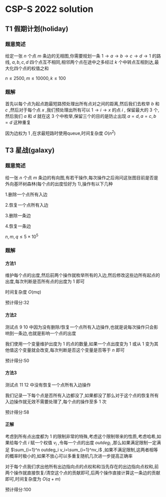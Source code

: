 # CSP-S 2022 solution

## T1 假期计划(holiday)

### 题意简述

给定一张 $n$ 个点 $m$ 条边的无相图,你需要规划一条 $1 \rightarrow a \rightarrow b \rightarrow c \rightarrow d \rightarrow 1$ 的路线, $a,b,c,d$ 四个点互不相同,相邻两个点在途中之多经过 $k$ 个中转点互相到达,最大化四个点的权值之和

$n \le 2500,m \le 10000,k \le 100$

### 题解

首先以每个点为起点跑最短路预处理出所有点对之间的距离,然后我们去枚举 $b$ 和 $c$ ,然后对于每个点 $x$ ,我们预处理出所有可以 $1 \rightarrow i \rightarrow x$ 的点 $i$ , 保留最大的 $3$ 个,然后我们 $a$ 和 $d$ 就在这 $3$ 个中枚举,保留三个的目的是防止出现 $a=d,a=c,b=d$ 这种重复

因为边权为 $1$ ,在求最短路时使用queue,时间复杂度 $O(n^2)$

## T3 星战(galaxy)

### 题意简述

给一张 $n$ 个点 $m$ 条边的有向图,有若干操作,每次操作之后询问这张图目前是否是外向基环树森林(每个点的出度恰好为 $1$),操作有以下几种

1.删除一个点所有入边

2.恢复一个点所有入边

3.删除一条边

4.恢复一条边

$n,m,q \le 5 \times 10^5$

### 题解

#### 方法1

维护每个点的出度,然后前两个操作就枚举所有的入边,然后修改这些边所有起点的出度,每次判断是否所有点的出度为 $1$ 即可

时间复杂度 $O(mq)$

预计得分:32

#### 方法2

测试点 $9~10$ 中因为没有删除/恢复一个点所有入边操作,也就是说每次操作只会影响到一条边,也就是影响一个点的出度

我们使用一个变量维护出度为 $1$ 的点的数量,如果一个点出度变为 $1$ 或从 $1$ 变为其他值这个变量就会改变,每次判断是否这个变量是否等于 $n$ 即可

预计得分:50

#### 方法3

测试点 $11~12$ 中没有恢复一个点所有入边操作

我们记录一下每个点是否所有入边都没了,如果都没了那么对于这个点的恢复所有入边操作就无效不需要处理了,每个点的操作至多 $1$ 次


预计得分:58

#### 正解

考虑到所有点出度都为 $1$ 的限制非常的特殊,考虑这个限制带来的性质,考虑哈希,如果给每个点 $i$ 赋一个权值 $v_i$ ,令每一个点的出度 $outdeg_i$ ,那么如果满足限制一定满足 $\sum_{i=1}^n outdeg_i v_i=\sum_{i=1}^nv_i$ ,如果不满足限制,这两者相等的概率时极小的,如果不放心可以多重复随机几次进一步提高正确率

对于每个点我们求出他所有出边指向点的点权和和当先存在的出边指向点权和,前两个操作就直接恢复/清空这个点的贡献即可,后两个操作直接计算这一条边的贡献即可,时间复杂度为 $O(q+m)$

预计得分:100
